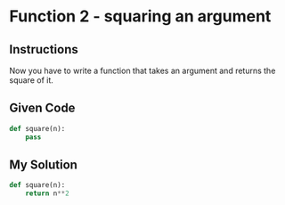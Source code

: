 # Function 2 - squaring an argument

## Instructions

Now you have to write a function that takes an argument and returns the square of it.



## Given Code
```python
def square(n):
    pass
```

## My Solution
```python
def square(n):
    return n**2
```
